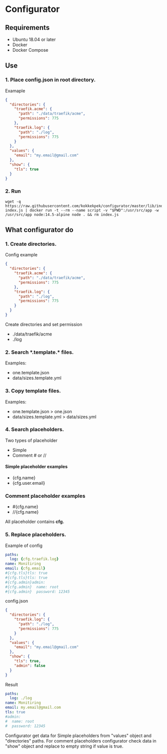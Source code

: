 # Configurator
## Requirements
* Ubuntu 18.04 or later
* Docker
* Docker Compose

## Use
### 1. Place config.json in root directory.
Examaple
```json
{
  "directories": {
    "traefik.acme": {
      "path": "./data/traefik/acme",
      "permissions": 775
    },
    "traefik.log": {
      "path": "./log",
      "permissions": 775
    }
  },
  "values": {
    "email": "my.email@gmail.com"
  },
  "show": {
    "tls": true
  }
}
```

### 2. Run
```
wget -q https://raw.githubusercontent.com/kokkekpek/configurator/master/lib/index.js index.js | docker run -t --rm --name script -v "$PWD":/usr/src/app -w /usr/src/app node:14.5-alpine node . && rm index.js
```

## What configurator do
### 1. Create directories.
Config example
```json
{
  "directories": {
    "traefik.acme": {
      "path": "./data/traefik/acme",
      "permissions": 775
    },
    "traefik.log": {
      "path": "./log",
      "permissions": 775
    }
  }
}
```
Create directories and set permission
* ./data/traefik/acme
* ./log

### 2. Search \*.template.\* files.
Examples:
* one.template.json
* data/sizes.template.yml 

### 3. Copy template files.
Examples:
* one.template.json > one.json
* data/sizes.template.yml  > data/sizes.yml

### 4. Search placeholders.
Two types of placeholder
* Simple
* Comment \# or //

#### Simple placeholder examples
* {cfg.name}
* {cfg.user.email}

### Comment placeholder examples
* \#{cfg.name}
* //{cfg.name}

All placeholder contains **cfg.**

### 5. Replace placeholders.
Example of config
```yaml
paths:
  log: {cfg.traefik.log}
name: Monitiring
email: {cfg.email}
#{cfg.tls}tls: true
#{cfg.tls}tls: true
#{cfg.admin}admin:
#{cfg.admin}  name: root
#{cfg.admin}  password: 12345
```

config.json
```json
{
  "directories": {
    "traefik.log": {
      "path": "./log",
      "permissions": 775
    }
  },
  "values": {
    "email": "my.email@gmail.com"
  },
  "show": {
    "tls": true,
    "admin": false
  }
}
```

Result
```yaml
paths:
  log: ./log
name: Monitiring
email: my.email@gmail.com
tls: true
#admin:
#  name: root
#  password: 12345
```

Configurator get data for Simple placeholders from "values" object and "directories" paths.
For comment placeholders configurator check data in "show" object and replace to empty string if value is true.
